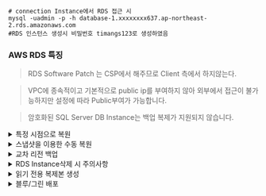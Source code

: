 ```
# connection Instance에서 RDS 접근 시
mysql -uadmin -p -h database-1.xxxxxxxx637.ap-northeast-2.rds.amazonaws.com
#RDS 인스턴스 생성시 비밀번호 timangs123로 생성하였음
```

### AWS RDS 특징

> RDS Software Patch 는 CSP에서 해주므로 Client 측에서 하지않는다.

> VPC에 종속적이고 기본적으로 public ip를 부여하지 않아 외부에서 접근이 불가능하지만 설정에 따라 Public부여가 가능합니다.

> 암호화된 SQL Server DB Instance는 백업 복제가 지원되지 않습니다.

<details>
<summary>특정 시점으로 복원</summary>
  
![image](https://github.com/user-attachments/assets/da2d1eec-a5d5-49f1-bae5-d862e4479144)

![image](https://github.com/user-attachments/assets/05ad0826-74c6-4156-88c5-b92b7eeab94a)

![image](https://github.com/user-attachments/assets/33786907-2c8d-408c-a62f-52afe26cd55c)

![image](https://github.com/user-attachments/assets/8f185918-c187-4438-a9e5-9d4c3f363943)

RDS에서 복원하게 되면 새로운 Instance로 생성된다.

</details>

<details>
<summary>스냅샷을 이용한 수동 복원</summary>

![image](https://github.com/user-attachments/assets/2668ad07-b609-44d2-99c4-39d289952290)

![image](https://github.com/user-attachments/assets/9e19a0d9-087c-4151-b831-4bb5293f1e60)

![image](https://github.com/user-attachments/assets/5c1303e2-7f72-46a7-b268-15a8c715d025)

![image](https://github.com/user-attachments/assets/514b4857-5282-4261-b79a-01d428a75098)


특정 시점으로 복원과 달리 설정이 동일하게 입력되지 않기 때문에 생성 시에 내용을 잘 확인해야 한다.

</details>

<details>
<summary>교차 리전 백업</summary>

![image](https://github.com/user-attachments/assets/3ddc4538-34df-46be-9667-ee8ca3130f2d)

![image](https://github.com/user-attachments/assets/22e1c21a-f94b-4467-b68c-5d7367ec6236)

![image](https://github.com/user-attachments/assets/3377db2c-bfe4-4be4-b318-29243a26fab6)

KMS 키가 필요하지만 본 Database Instance는 Terraform에 의해 생성되어 KMS키를 별도로 요구하지 않는다.

</details>

<details>
<summary>RDS Instance삭제 시 주의사항</summary>

![image](https://github.com/user-attachments/assets/c3d1f6ea-19e8-4e56-8234-7de8ae4eea1e)

최종 스냅샷은 RDS 인스턴스 삭제 직전의 마지막 백업입니다. 실수로 삭제하거나, 삭제 후 데이터 복구가 필요할 때를 대비하는 기능입니다.

자동 백업 보존은 RDS 인스턴스 삭제 후에도 기존에 자동으로 생성되었던 백업들을 일정 기간 동안 유지합니다. 삭제 후에도 이전 시점으로 복구할 가능성을 남겨둡니다.

단, 지금은 테스트로 생성하여 유실될 데이터가 없기 때문에 체크를 해제하여 삭제하여 추가적인 비용이 청구되지 않도록 합니다.

</details>

<details>
<summary>읽기 전용 복제본 생성</summary>
  
![image](https://github.com/user-attachments/assets/52028eda-8fb1-4d59-84b2-42959e0c8399)

자동 백업이 활성화 되어야 읽기 전용 복제본을 생성할 수 있다.

![image](https://github.com/user-attachments/assets/f8767e4d-5ccb-4a42-8fbc-3f176bb359a1)

![image](https://github.com/user-attachments/assets/f67edb9c-57dc-4e22-a32d-85bba3e1a7c2)

![image](https://github.com/user-attachments/assets/3674cd9e-aefb-4786-8f24-0096edec32ad)

필요에 따라 읽기전용 복제본을 master로 승격시킬 수 있다. 이경우 Link가 풀리고 독립적인 DB로 관리된다.

</details>

<details>
<summary>블루/그린 배포</summary>

![image](https://github.com/user-attachments/assets/1e0b7cc1-f91c-4830-b56a-eb9fae7ed369)

![image](https://github.com/user-attachments/assets/f028d3a0-568a-42be-8240-1b7962df599d)

![image](https://github.com/user-attachments/assets/6682beb0-05d8-423e-a322-5869b0456d71)

![image](https://github.com/user-attachments/assets/c15d228c-10e1-4dff-99b8-43538ae68dc2)

![image](https://github.com/user-attachments/assets/a78ce65d-3c3b-4eb9-b6ec-a129e3f42420)

</details>
